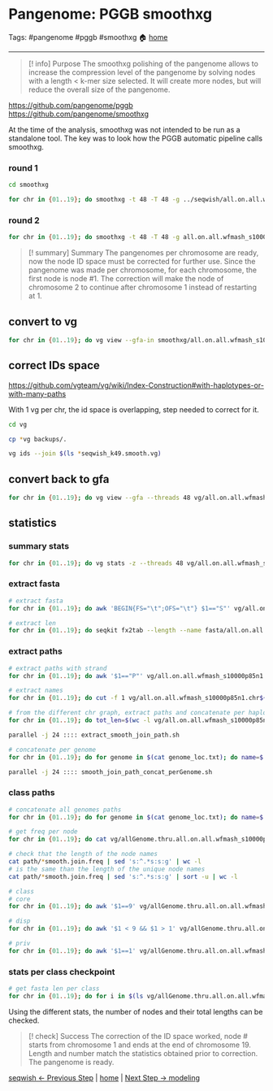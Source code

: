 # Pangenome: PGGB smoothxg
Tags: #pangenome #pggb #smoothxg
🏠 [home](README.md)
***
> [! info] Purpose
> The smoothxg polishing of the pangenome allows to increase the compression level of the pangenome by solving nodes with a length < k-mer size selected. It will create more nodes, but will reduce the overall size of the pangenome.

https://github.com/pangenome/pggb
https://github.com/pangenome/smoothxg

At the time of the analysis, smoothxg was not intended to be run as a standalone tool. The key was to look how the PGGB automatic pipeline calls smoothxg.

### round 1
```bash
cd smoothxg

for chr in {01..19}; do smoothxg -t 48 -T 48 -g ../seqwish/all.on.all.wfmash_s10000p85n1.chr${chr}.seqwish_k49.gfa -w 68017 -K -X 100 -I 0.85 -R 0 -j 0 -e 0 -l 4001 -P "1,4,6,2,26,1" -O 0.03 -Y 1700 -d 0 -D 0 -m all.on.all.wfmash_s10000p85n1.chr${chr}.seqwish_k49.presmooth.maf -Q "Consensus_" -V -o all.on.all.wfmash_s10000p85n1.chr${chr}.seqwish_k49.presmooth.gfa 2> all.on.all.wfmash_s10000p85n1.chr${chr}.seqwish_k49.presmooth.log; done
```

### round 2
```bash
for chr in {01..19}; do smoothxg -t 48 -T 48 -g all.on.all.wfmash_s10000p85n1.chr${chr}.seqwish_k49.presmooth.gfa -w 76619 -K -X 100 -I 0.85 -R 0 -j 0 -e 0 -l 4507 -P "1,4,6,2,26,1" -O 0.03 -Y 1700 -d 0 -D 0 -m all.on.all.wfmash_s10000p85n1.chr${chr}.seqwish_k49.smooth.maf -Q "Consensus_" -V -o all.on.all.wfmash_s10000p85n1.chr${chr}.seqwish_k49.smooth.gfa 2> all.on.all.wfmash_s10000p85n1.chr${chr}.seqwish_k49.smooth.log; done
```

> [! summary] Summary
> The pangenomes per chromosome are ready, now the node ID space must be corrected for further use. Since the pangenome was made per chromosome, for each chromosome, the first node is node #1. The correction will make the node of chromosome 2 to continue after chromosome 1 instead of restarting at 1.

## convert to vg

```bash
for chr in {01..19}; do vg view --gfa-in smoothxg/all.on.all.wfmash_s10000p85n1.chr${chr}.seqwish_k49.smooth.gfa --vg --threads 48 > vg/all.on.all.wfmash_s10000p85n1.chr${chr}.seqwish_k49.smooth.vg 2> logs/all.on.all.wfmash_s10000p85n1.chr${chr}.seqwish_k49.smooth.gfa2vg.err; done
```

## correct IDs space

https://github.com/vgteam/vg/wiki/Index-Construction#with-haplotypes-or-with-many-paths

With 1 vg per chr, the id space is overlapping, step needed to correct for it.

```bash
cd vg

cp *vg backups/.

vg ids --join $(ls *seqwish_k49.smooth.vg)
```

## convert back to gfa

```bash
for chr in {01..19}; do vg view --gfa --threads 48 vg/all.on.all.wfmash_s10000p85n1.chr${chr}.seqwish_k49.smooth.vg > vg/all.on.all.wfmash_s10000p85n1.chr${chr}.seqwish_k49.smooth.join.gfa 2> logs/all.on.all.wfmash_s10000p85n1.chr${chr}.seqwish_k49.smooth.join.vg2gfa.err; done
```

## statistics
### summary stats
```bash
for chr in {01..19}; do vg stats -z --threads 48 vg/all.on.all.wfmash_s10000p85n1.chr${chr}.seqwish_k49.smooth.join.gfa > vg/all.on.all.wfmash_s10000p85n1.chr${chr}.seqwish_k49.smooth.join.stats; done
```

### extract fasta
```bash
# extract fasta
for chr in {01..19}; do awk 'BEGIN{FS="\t";OFS="\t"} $1=="S"' vg/all.on.all.wfmash_s10000p85n1.chr${chr}.seqwish_k49.smooth.join.gfa | awk 'BEGIN{FS="\t";OFS="\t"}  {gsub("S", ">s", $1); print $1$2"\n"$3}' > fasta/all.on.all.wfmash_s10000p85n1.chr${chr}.seqwish_k49.smooth.join.fasta; done

# extract len
for chr in {01..19}; do seqkit fx2tab --length --name fasta/all.on.all.wfmash_s10000p85n1.chr${chr}.seqwish_k49.smooth.join.fasta > fasta/all.on.all.wfmash_s10000p85n1.chr${chr}.seqwish_k49.smooth.join.fasta.len; done
```

### extract paths 

```bash
# extract paths with strand
for chr in {01..19}; do awk '$1=="P"' vg/all.on.all.wfmash_s10000p85n1.chr${chr}.seqwish_k49.smooth.join.gfa | cut -f 2-3 > vg/all.on.all.wfmash_s10000p85n1.chr${chr}.seqwish_k49.smooth.join.path; done

# extract names
for chr in {01..19}; do cut -f 1 vg/all.on.all.wfmash_s10000p85n1.chr${chr}.seqwish_k49.smooth.join.path > vg/all.on.all.wfmash_s10000p85n1.chr${chr}.seqwish_k49.smooth.join.id; done

# from the different chr graph, extract paths and concatenate per haplotype
for chr in {01..19}; do tot_len=$(wc -l vg/all.on.all.wfmash_s10000p85n1.chr${chr}.seqwish_k49.smooth.join.id | cut -f 1 -d ' '); for line_nb in `seq 1 ${tot_len}`; do name=$(sed -n "${line_nb}p" vg/all.on.all.wfmash_s10000p85n1.chr${chr}.seqwish_k49.smooth.join.id); echo "sed -n "${line_nb}p" vg/all.on.all.wfmash_s10000p85n1.chr${chr}.seqwish_k49.smooth.join.path | cut -f 2 | tr ',' '\n' | sed 's:+:\\t+:g' | sed 's:-:\\t-:g' | sed 's:^:s:g'> vg/${name}.thru.all.on.all.wfmash_s10000p85n1.chr${chr}.seqwish_k49.smooth.join.path"; done; done > extract_smooth_join_path.sh

parallel -j 24 :::: extract_smooth_join_path.sh

# concatenate per genome
for chr in {01..19}; do for genome in $(cat genome_loc.txt); do name=$(basename ${genome}); echo "cat vg/${name}.hap[1-2].chr${chr}.thru.all.on.all.wfmash_s10000p85n1.chr${chr}.seqwish_k49.smooth.join.path | cut -f 1 | sort -u > path/${name}.thru.all.on.all.wfmash_s10000p85n1.chr${chr}.seqwish_k49.smooth.join.path"; done; done > smooth_join_path_concat_perGenome.sh

parallel -j 24 :::: smooth_join_path_concat_perGenome.sh
```

### class paths

```bash
# concatenate all genomes paths
for chr in {01..19}; do for genome in $(cat genome_loc.txt); do name=$(basename ${genome}); cat vg/${name}.thru.all.on.all.wfmash_s10000p85n1.chr${chr}.seqwish_k49.smooth.join.path; done > vg/allGenome.thru.all.on.all.wfmash_s10000p85n1.chr${chr}.seqwish_k49.smooth.join.path; done

# get freq per node
for chr in {01..19}; do cat vg/allGenome.thru.all.on.all.wfmash_s10000p85n1.chr${chr}.seqwish_k49.smooth.join.path | sort | uniq -c > vg/allGenome.thru.all.on.all.wfmash_s10000p85n1.chr${chr}.seqwish_k49.smooth.join.freq; done

# check that the length of the node names
cat path/*smooth.join.freq | sed 's:^.*s:s:g' | wc -l
# is the same than the length of the unique node names
cat path/*smooth.join.freq | sed 's:^.*s:s:g' | sort -u | wc -l

# class
# core
for chr in {01..19}; do awk '$1==9' vg/allGenome.thru.all.on.all.wfmash_s10000p85n1.chr${chr}.seqwish_k49.smooth.join.freq > vg/allGenome.thru.all.on.all.wfmash_s10000p85n1.chr${chr}.seqwish_k49.smooth.join.core.freq; done

# disp
for chr in {01..19}; do awk '$1 < 9 && $1 > 1' vg/allGenome.thru.all.on.all.wfmash_s10000p85n1.chr${chr}.seqwish_k49.smooth.join.freq > vg/allGenome.thru.all.on.all.wfmash_s10000p85n1.chr${chr}.seqwish_k49.smooth.join.disp.freq; done

# priv
for chr in {01..19}; do awk '$1==1' vg/allGenome.thru.all.on.all.wfmash_s10000p85n1.chr${chr}.seqwish_k49.smooth.join.freq > vg/allGenome.thru.all.on.all.wfmash_s10000p85n1.chr${chr}.seqwish_k49.smooth.join.priv.freq; done
```

### stats per class checkpoint
```bash
# get fasta len per class
for chr in {01..19}; do for i in $(ls vg/allGenome.thru.all.on.all.wfmash_s10000p85n1.chr${chr}.seqwish_k49.smooth.join.*.freq); do class=$(basename $i .freq | sed "s:allGenome.thru.all.on.all.wfmash_s10000p85n1.chr${chr}.seqwish_k49.smooth.join.::g"); grep -wFf <(sed 's:^.*s:s:g' $i) fasta/all.on.all.wfmash_s10000p85n1.chr${chr}.seqwish_k49.smooth.join.fasta.len > fasta/all.on.all.wfmash_s10000p85n1.chr${chr}.seqwish_k49.smooth.join.${class}.fasta.len; done; done
```

Using the different stats, the number of nodes and their total lengths can be checked.

> [! check] Success
> The correction of the ID space worked, node # starts from chromosome 1 and ends at the end of chromosome 19. Length and number match the statistics obtained prior to correction. The pangenome is ready.

[seqwish <- Previous Step](0.03_PGGB_seqwish.md) | [home](README.md) | [Next Step -> modeling](0.05_modeling.md)
